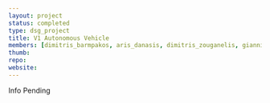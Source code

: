 ```yaml
---
layout: project
status: completed
type: dsg_project
title: V1 Autonomous Vehicle
members: [dimitris_barmpakos, aris_danasis, dimitris_zouganelis, giannis_kokkotos, giorgos_xatzis]
thumb:
repo:
website:
---
```

Info Pending
